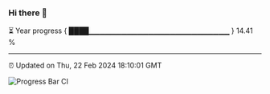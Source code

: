 ### Hi there 👋

⏳ Year progress { ████▁▁▁▁▁▁▁▁▁▁▁▁▁▁▁▁▁▁▁▁▁▁▁▁▁▁ } 14.41 %

---

⏰ Updated on Thu, 22 Feb 2024 18:10:01 GMT

![Progress Bar CI](https://github.com/Shyam-Makwana/GitHub-Actions-Demo/workflows/Progress%20Bar%20CI/badge.svg)
